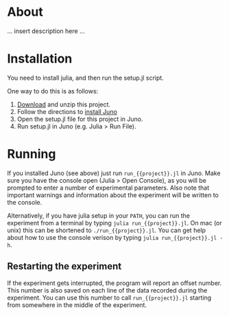 # About

... insert description here ...

# Installation

You need to install julia, and then run the setup.jl script.

One way to do this is as follows:

1. [Download](https://github.com/[username]/{{project}}/archive/master.zip)
   and unzip this project.
2. Follow the directions to
   [install Juno](https://github.com/JunoLab/uber-juno/blob/master/setup.md)
3. Open the setup.jl file for this project in Juno.
4. Run setup.jl in Juno (e.g. Julia > Run File).

# Running

If you installed Juno (see above) just run `run_{{project}}.jl` in Juno.  Make
sure you have the console open (Julia > Open Console), as you will be prompted
to enter a number of experimental parameters. Also note that important warnings
and information about the experiment will be written to the console.

Alternatively, if you have julia setup in your `PATH`, you can run the
experiment from a terminal by typing `julia run_{{project}}.jl`. On mac (or unix)
this can be shortened to `./run_{{project}}.jl`. You can get help about how to
use the console verison by typing `julia run_{{project}}.jl -h`.

## Restarting the experiment

If the experiment gets interrupted, the program will report an offset
number. This number is also saved on each line of the data recorded during
the experiment. You can use this number to call `run_{{project}}.jl` starting from
somewhere in the middle of the experiment.

